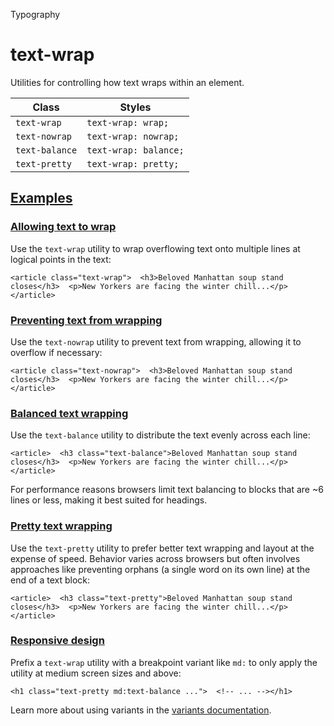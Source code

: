 Typography

# text-wrap

Utilities for controlling how text wraps within an element.

| Class          | Styles                |
| -------------- | --------------------- |
| `text-wrap`    | `text-wrap: wrap;`    |
| `text-nowrap`  | `text-wrap: nowrap;`  |
| `text-balance` | `text-wrap: balance;` |
| `text-pretty`  | `text-wrap: pretty;`  |

## [Examples](#examples)

### [Allowing text to wrap](#allowing-text-to-wrap)

Use the `text-wrap` utility to wrap overflowing text onto multiple lines at logical points in the text:

```
<article class="text-wrap">  <h3>Beloved Manhattan soup stand closes</h3>  <p>New Yorkers are facing the winter chill...</p></article>
```

### [Preventing text from wrapping](#preventing-text-from-wrapping)

Use the `text-nowrap` utility to prevent text from wrapping, allowing it to overflow if necessary:

```
<article class="text-nowrap">  <h3>Beloved Manhattan soup stand closes</h3>  <p>New Yorkers are facing the winter chill...</p></article>
```

### [Balanced text wrapping](#balanced-text-wrapping)

Use the `text-balance` utility to distribute the text evenly across each line:

```
<article>  <h3 class="text-balance">Beloved Manhattan soup stand closes</h3>  <p>New Yorkers are facing the winter chill...</p></article>
```

For performance reasons browsers limit text balancing to blocks that are \~6 lines or less, making it best suited for headings.

### [Pretty text wrapping](#pretty-text-wrapping)

Use the `text-pretty` utility to prefer better text wrapping and layout at the expense of speed. Behavior varies across browsers but often involves approaches like preventing orphans (a single word on its own line) at the end of a text block:

```
<article>  <h3 class="text-pretty">Beloved Manhattan soup stand closes</h3>  <p>New Yorkers are facing the winter chill...</p></article>
```

### [Responsive design](#responsive-design)

Prefix a `text-wrap` utility with a breakpoint variant like `md:` to only apply the utility at medium screen sizes and above:

```
<h1 class="text-pretty md:text-balance ...">  <!-- ... --></h1>
```

Learn more about using variants in the [variants documentation](/docs/hover-focus-and-other-states).
